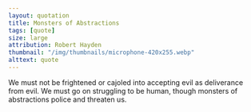 ```yaml
---
layout: quotation
title: Monsters of Abstractions
tags: [quote]
size: large
attribution: Robert Hayden
thumbnail: "/img/thumbnails/microphone-420x255.webp"
alttext: quote
---
```


We must not be frightened or cajoled into accepting evil as deliverance from evil.
We must go on struggling to be human, though monsters of abstractions police and
threaten us.
